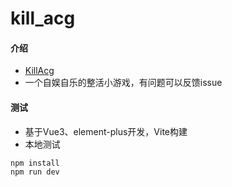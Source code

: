 # kill_acg

#### 介绍
- [KillAcg](https://www.killacg.com/)
- 一个自娱自乐的整活小游戏，有问题可以反馈issue

#### 测试
- 基于Vue3、element-plus开发，Vite构建
- 本地测试
```bash
npm install
npm run dev
```

